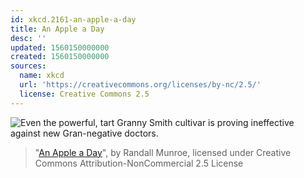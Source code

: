 ```yaml
---
id: xkcd.2161-an-apple-a-day
title: An Apple a Day
desc: ''
updated: 1560150000000
created: 1560150000000
sources:
  name: xkcd
  url: 'https://creativecommons.org/licenses/by-nc/2.5/'
  license: Creative Commons 2.5
---
```

![Even the powerful, tart Granny Smith cultivar is proving ineffective against new Gran-negative doctors.](https://imgs.xkcd.com/comics/an_apple_a_day.png)
> "[An Apple a Day](https://xkcd.com/2161/)", by Randall Munroe, licensed under Creative Commons Attribution-NonCommercial 2.5 License
